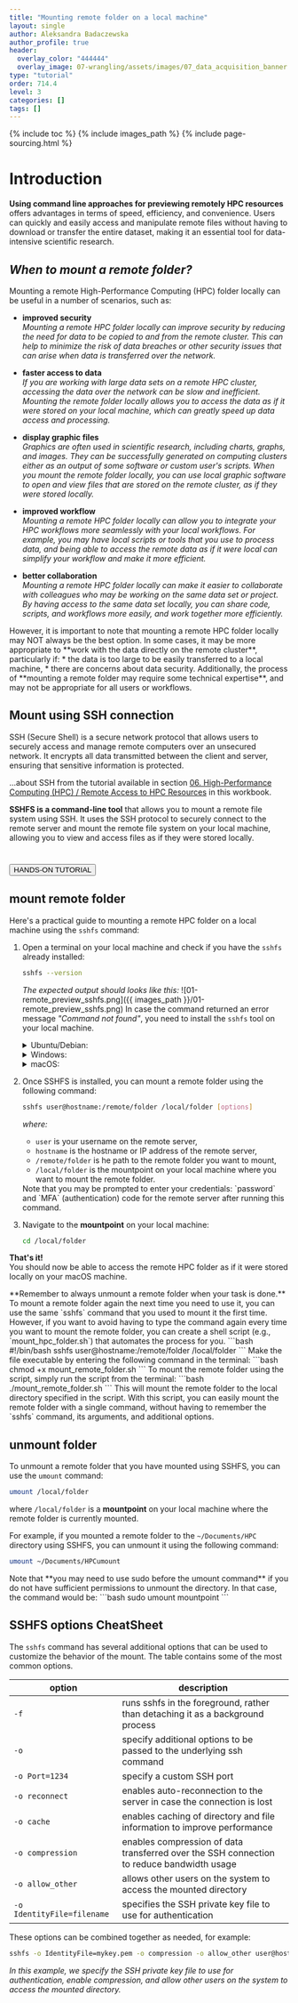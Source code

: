 ```yaml
---
title: "Mounting remote folder on a local machine"
layout: single
author: Aleksandra Badaczewska
author_profile: true
header:
  overlay_color: "444444"
  overlay_image: 07-wrangling/assets/images/07_data_acquisition_banner.png
type: "tutorial"
order: 714.4
level: 3
categories: []
tags: []
---
```


{% include toc %}
{% include images_path %}
{% include page-sourcing.html %}


# Introduction

**Using command line approaches for previewing remotely HPC resources** offers advantages in terms of speed, efficiency, and convenience. Users can quickly and easily access and manipulate remote files without having to download or transfer the entire dataset, making it an essential tool for data-intensive scientific research.

## *When to mount a remote folder?*

Mounting a remote High-Performance Computing (HPC) folder locally can be useful in a number of scenarios, such as:

* **improved security** <br>
<i>Mounting a remote HPC folder locally can improve security by reducing the need for data to be copied to and from the remote cluster. This can help to minimize the risk of data breaches or other security issues that can arise when data is transferred over the network.</i>

* **faster access to data** <br>
<i>If you are working with large data sets on a remote HPC cluster, accessing the data over the network can be slow and inefficient. Mounting the remote folder locally allows you to access the data as if it were stored on your local machine, which can greatly speed up data access and processing.</i>

* **display graphic files** <br>
<i>Graphics are often used in scientific research, including charts, graphs, and images. They can be successfully generated on computing clusters either as an output of some software or custom user's scripts. When you mount the remote folder locally, you can use local graphic software to open and view files that are stored on the remote cluster, as if they were stored locally. </i>

* **improved workflow** <br>
<i>Mounting a remote HPC folder locally can allow you to integrate your HPC workflows more seamlessly with your local workflows. For example, you may have local scripts or tools that you use to process data, and being able to access the remote data as if it were local can simplify your workflow and make it more efficient.</i>

* **better collaboration** <br>
<i>Mounting a remote HPC folder locally can make it easier to collaborate with colleagues who may be working on the same data set or project. By having access to the same data set locally, you can share code, scripts, and workflows more easily, and work together more efficiently.</i>

<div class="warning" markdown="1">
However, it is important to note that mounting a remote HPC folder locally may NOT always be the best option. In some cases, it may be more appropriate to **work with the data directly on the remote cluster**, particularly if:
* the data is too large to be easily transferred to a local machine,
* there are concerns about data security.
<base class="mb">
Additionally, the process of **mounting a remote folder may require some technical expertise**, and may not be appropriate for all users or workflows.
</div>


## Mount using SSH connection

SSH (Secure Shell) is a secure network protocol that allows users to securely access and manage remote computers over an unsecured network. It encrypts all data transmitted between the client and server, ensuring that sensitive information is protected.

<div class="more" markdown="1">
...about SSH from the tutorial <a class="t-links" href="623"></a> available in section <a class="t-links" href="621">06. High-Performance Computing (HPC) / Remote Access to HPC Resources</a> in this workbook.
</div>

**SSHFS is a command-line tool** that allows you to mount a remote file system using SSH. It uses the SSH protocol to securely connect to the remote server and mount the remote file system on your local machine, allowing you to view and access files as if they were stored locally.


# <button class="btn c-good">HANDS-ON TUTORIAL</button>

##  mount remote folder

Here's a practical guide to mounting a remote HPC folder on a local machine using the `sshfs` command:

1. Open a terminal on your local machine and check if you have the `sshfs` already installed:
    ```bash
    sshfs --version
    ```
    *The expected output should looks like this:*
    ![01-remote_preview_sshfs.png]({{ images_path }}/01-remote_preview_sshfs.png)
    In case the command returned an error message <em class="c-bad">"Command not found"</em>, you need to install the `sshfs` tool on your local machine.
    <details class="l-frame" markdown="1"><summary>Ubuntu/Debian:</summary>

    ```bash
    sudo apt-get update <br>
    sudo apt-get install sshfs
    ```
    </details>

    <details class="l-frame" markdown="1"><summary>Windows:</summary>

    *To install SSHFS on Windows, you will need to follow these steps:*
    1. Download the latest version of WinFsp from the following website: <a href="https://github.com/billziss-gh/winfsp/releases" target="_blank">https://github.com/billziss-gh/winfsp/releases  ⤴</a>
    * Click on the latest release and download the appropriate package for your version of Windows (32-bit or 64-bit).
    * Make sure to download both the "WinFsp" and "WinFsp SSHFS" packages.

    2. Install **WinFsp** by running the downloaded executable file and following the installation wizard.

    3. Once WinFsp is installed, install the SSHFS package by running the downloaded executable file and following the installation wizard.

    4. After installation, you should be able to mount a remote folder using SSHFS by opening a Command Prompt window and running the `sshfs` command.
    </details>

    <details class="l-frame" markdown="1"><summary>macOS:</summary>

    *Install <a href="https://brew.sh/" target="_blank">homebrew  ⤴</a> if you don't already have it.* <br>
    Then install SVN using Homebrew by running the following command in a terminal:
    ```bash
    brew install sshfs
    ```
    </details>


2. Once SSHFS is installed, you can mount a remote folder using the following command:
    ```bash
    sshfs user@hostname:/remote/folder /local/folder [options]
    ```
    *where:*
    * `user` is your username on the remote server,
    * `hostname` is the hostname or IP address of the remote server,
    * `/remote/folder` is he path to the remote folder you want to mount,
    * `/local/folder` is the mountpoint on your local machine  where you want to mount the remote folder.
    <div class="warning" markdown="1">
    Note that you may be prompted to enter your credentials: `password` and `MFA` (authentication) code for the remote server after running this command.
    </div>


3. Navigate to the **mountpoint** on your local machine:
   ```bash
   cd /local/folder
   ```

**That's it!** <br>
You should now be able to access the remote HPC folder as if it were stored locally on your macOS machine.

<div class="protip" markdown="1">
**Remember to always unmount a remote folder when your task is done.** <br>
To mount a remote folder again the next time you need to use it, you can use the same `sshfs` command that you used to mount it the first time. <base class="mb">
However, if you want to avoid having to type the command again every time you want to mount the remote folder, you can create a shell script (e.g., `mount_hpc_folder.sh`) that automates the process for you.
```bash
#!/bin/bash
sshfs user@hostname:/remote/folder /local/folder
```
<base class="mb">
Make the file executable by entering the following command in the terminal:
```bash
chmod +x mount_remote_folder.sh
```
<base class="mb">
To mount the remote folder using the script, simply run the script from the terminal:
```bash
./mount_remote_folder.sh
```
<base class="mb">
This will mount the remote folder to the local directory specified in the script. With this script, you can easily mount the remote folder with a single command, without having to remember the `sshfs` command, its arguments, and additional options.
</div>


##  unmount folder

To unmount a remote folder that you have mounted using SSHFS, you can use the `umount` command:
```bash
umount /local/folder
```

where `/local/folder` is a **mountpoint** on your local machine where the remote folder is currently mounted.


For example, if you mounted a remote folder to the `~/Documents/HPC` directory using SSHFS, you can unmount it using the following command:
```bash
umount ~/Documents/HPCumount
```

<div class="warning" markdown="1">
Note that **you may need to use sudo before the umount command** if you do not have sufficient permissions to unmount the directory. In that case, the command would be:
```bash
sudo umount mountpoint
```
</div>


## SSHFS options CheatSheet

The `sshfs` command has several additional options that can be used to customize the behavior of the mount. The table contains some of the most common options.

| option           | description |
|------------------|-------------|
| `-f`             |runs sshfs in the foreground, rather than detaching it as a background process|
| `-o`             |specify additional options to be passed to the underlying ssh command|
| `-o Port=1234`   |specify a custom SSH port|
| `-o reconnect`   |enables auto-reconnection to the server in case the connection is lost|
| `-o cache`       |enables caching of directory and file information to improve performance|
| `-o compression` |enables compression of data transferred over the SSH connection to reduce bandwidth usage|
| `-o allow_other` |allows other users on the system to access the mounted directory|
| `-o IdentityFile=filename` |specifies the SSH private key file to use for authentication|

These options can be combined together as needed, for example:
```bash
sshfs -o IdentityFile=mykey.pem -o compression -o allow_other user@hostname:/path/to/remote/folder ~/Documents/HPC
```

*In this example, we specify the SSH private key file to use for authentication, enable compression, and allow other users on the system to access the mounted directory.*
